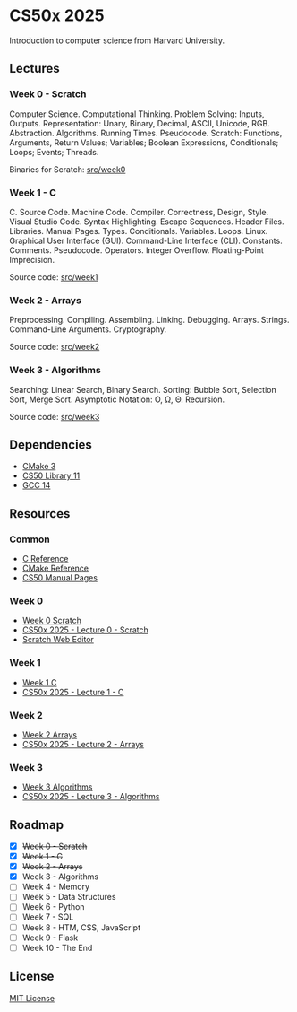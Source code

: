 # CS50x 2025

Introduction to computer science from Harvard University.

## Lectures

### Week 0 - Scratch

Computer Science. Computational Thinking. Problem Solving: Inputs, Outputs. Representation: Unary, Binary, Decimal, ASCII, Unicode, RGB. Abstraction. Algorithms. Running Times. Pseudocode. Scratch: Functions, Arguments, Return Values; Variables; Boolean Expressions, Conditionals; Loops; Events; Threads.

Binaries for Scratch: [src/week0](src/week0)

### Week 1 - C

C. Source Code. Machine Code. Compiler. Correctness, Design, Style. Visual Studio Code. Syntax Highlighting. Escape Sequences. Header Files. Libraries. Manual Pages. Types. Conditionals. Variables. Loops. Linux. Graphical User Interface (GUI). Command-Line Interface (CLI). Constants. Comments. Pseudocode. Operators. Integer Overflow. Floating-Point Imprecision.

Source code: [src/week1](src/week1)

### Week 2 - Arrays

Preprocessing. Compiling. Assembling. Linking. Debugging. Arrays. Strings. Command-Line Arguments. Cryptography.

Source code: [src/week2](src/week2)

### Week 3 - Algorithms

Searching: Linear Search, Binary Search. Sorting: Bubble Sort, Selection Sort, Merge Sort. Asymptotic Notation: O, Ω, Θ. Recursion.

Source code: [src/week3](src/week3)

## Dependencies

- [CMake 3](https://cmake.org/)
- [CS50 Library 11](https://github.com/cs50/libcs50)
- [GCC 14](https://gcc.gnu.org/)

## Resources

### Common

- [C Reference](https://en.cppreference.com/w/c/language)
- [CMake Reference](https://cmake.org/cmake/help/latest/)
- [CS50 Manual Pages](https://manual.cs50.io/)

### Week 0

- [Week 0 Scratch](https://cs50.harvard.edu/x/2025/weeks/0/)
- [CS50x 2025 - Lecture 0 - Scratch](https://www.youtube.com/watch?v=2WtPyqwTLKM)
- [Scratch Web Editor](https://scratch.mit.edu/projects/editor/)

### Week 1

- [Week 1 C](https://cs50.harvard.edu/x/2025/weeks/1/)
- [CS50x 2025 - Lecture 1 - C](https://www.youtube.com/watch?v=89cbCbWrM4U)

### Week 2

- [Week 2 Arrays](https://cs50.harvard.edu/x/2025/weeks/2/)
- [CS50x 2025 - Lecture 2 - Arrays](https://www.youtube.com/watch?v=Y8qnryVy5sQ)

### Week 3

- [Week 3 Algorithms](https://cs50.harvard.edu/x/2025/weeks/3/)
- [CS50x 2025 - Lecture 3 - Algorithms](https://www.youtube.com/watch?v=iCx3zwK8Ms8)

## Roadmap

- [x] ~~Week 0 - Scratch~~
- [x] ~~Week 1 - C~~
- [x] ~~Week 2 - Arrays~~
- [x] ~~Week 3 - Algorithms~~
- [ ] Week 4 - Memory
- [ ] Week 5 - Data Structures
- [ ] Week 6 - Python
- [ ] Week 7 - SQL
- [ ] Week 8 - HTM, CSS, JavaScript
- [ ] Week 9 - Flask
- [ ] Week 10 - The End

## License

[MIT License](LICENSE.md)
